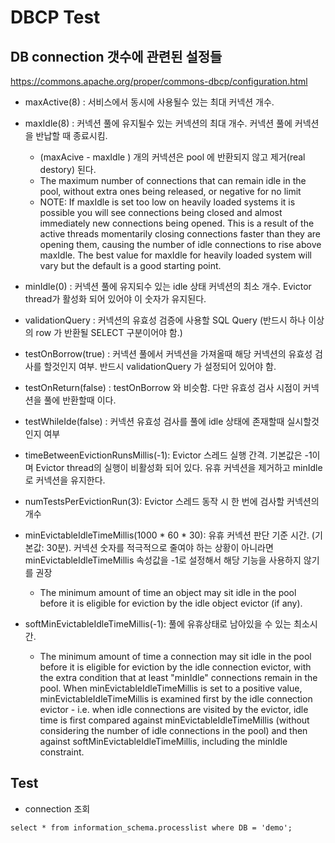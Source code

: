 # DBCP Test
## DB connection 갯수에 관련된 설정들
https://commons.apache.org/proper/commons-dbcp/configuration.html

* maxActive(8) : 서비스에서 동시에 사용될수 있는 최대 커넥션 개수.

* maxIdle(8) : 커넥션 풀에 유지될수 있는 커넥션의 최대 개수. 커넥션 풀에 커넥션을 반납할 때 종료시킴.
  - (maxAcive - maxIdle ) 개의 커넥션은 pool 에 반환되지 않고 제거(real destory) 된다.  
  - The maximum number of connections that can remain idle in the pool, without extra ones being released, or negative for no limit
  - NOTE: If maxIdle is set too low on heavily loaded systems it is possible you will see connections being closed and almost immediately new connections being opened. This is a result of the active threads momentarily closing connections faster than they are opening them, causing the number of idle connections to rise above maxIdle. The best value for maxIdle for heavily loaded system will vary but the default is a good starting point.

* minIdle(0) : 커넥션 풀에 유지되수 있는 idle 상태 커넥션의 최소 개수. Evictor thread가 활성화 되어 있어야 이 숫자가 유지된다.

* validationQuery : 커넥션의 유효성 검증에 사용할 SQL Query (반드시 하나 이상의 row 가 반환될 SELECT 구분이어야 함.)

* testOnBorrow(true) : 커넥션 풀에서 커넥션을 가져올때 해당 커넥션의 유효성 검사를 할것인지 여부. 반드시 validationQuery 가 설정되어 있어야 함.

* testOnReturn(false) : testOnBorrow 와 비슷함. 다만 유효성 검사 시점이 커넥션을 풀에 반환할때 이다.

* testWhileIde(false) : 커넥션 유효성 검사를 풀에 idle 상태에 존재할때 실시할것인지 여부

* timeBetweenEvictionRunsMillis(-1): Evictor 스레드 실행 간격. 기본값은 -1이며 Evictor thread의 실행이 비활성화 되어 있다. 유휴 커넥션을 제거하고 minIdle 로 커넥션을 유지한다.

* numTestsPerEvictionRun(3): Evictor 스레드 동작 시 한 번에 검사할 커넥션의 개수

* minEvictableIdleTimeMillis(1000 * 60 * 30): 유휴 커넥션 판단 기준 시간. (기본값: 30분). 커넥션 숫자를 적극적으로 줄여야 하는 상황이 아니라면 minEvictableIdleTimeMillis 속성값을 -1로 설정해서 해당 기능을 사용하지 않기를 권장
  - The minimum amount of time an object may sit idle in the pool before it is eligible for eviction by the idle object evictor (if any).

* softMinEvictableIdleTimeMillis(-1): 풀에 유휴상태로 남아있을 수 있는 최소시간. 
  - The minimum amount of time a connection may sit idle in the pool before it is eligible for eviction by the idle connection evictor, with the extra condition that at least "minIdle" connections remain in the pool. When minEvictableIdleTimeMillis is set to a positive value, minEvictableIdleTimeMillis is examined first by the idle connection evictor - i.e. when idle connections are visited by the evictor, idle time is first compared against minEvictableIdleTimeMillis (without considering the number of idle connections in the pool) and then against softMinEvictableIdleTimeMillis, including the minIdle constraint.
  
## Test
* connection 조회
```
select * from information_schema.processlist where DB = 'demo';
```  
